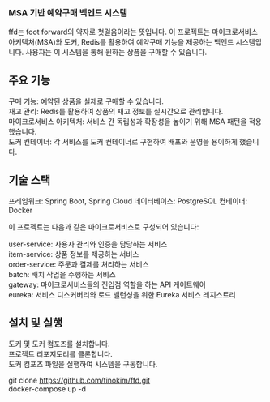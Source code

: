 ### MSA 기반 예약구매 백엔드 시스템
ffd는 foot forward의 약자로 첫걸음이라는 뜻입니다.
이 프로젝트는 마이크로서비스 아키텍처(MSA)와 도커, Redis를 활용하여 예약구매 기능을 제공하는 백엔드 시스템입니다. 사용자는 이 시스템을 통해 원하는 상품을 구매할 수 있습니다.

## 주요 기능
구매 기능: 예약된 상품을 실제로 구매할 수 있습니다.   
재고 관리: Redis를 활용하여 상품의 재고 정보를 실시간으로 관리합니다.   
마이크로서비스 아키텍처: 서비스 간 독립성과 확장성을 높이기 위해 MSA 패턴을 적용했습니다.   
도커 컨테이너: 각 서비스를 도커 컨테이너로 구현하여 배포와 운영을 용이하게 했습니다.   

## 기술 스택
프레임워크: Spring Boot, Spring Cloud
데이터베이스: PostgreSQL
컨테이너: Docker

이 프로젝트는 다음과 같은 마이크로서비스로 구성되어 있습니다:

user-service: 사용자 관리와 인증을 담당하는 서비스   
item-service: 상품 정보를 제공하는 서비스   
order-service: 주문과 결제를 처리하는 서비스   
batch: 배치 작업을 수행하는 서비스   
gateway: 마이크로서비스들의 진입점 역할을 하는 API 게이트웨이   
eureka: 서비스 디스커버리와 로드 밸런싱을 위한 Eureka 서비스 레지스트리

## 설치 및 실행
도커 및 도커 컴포즈를 설치합니다.   
프로젝트 리포지토리를 클론합니다.   
도커 컴포즈 파일을 실행하여 시스템을 구동합니다.   

git clone https://github.com/tinokim/ffd.git   
docker-compose up -d
